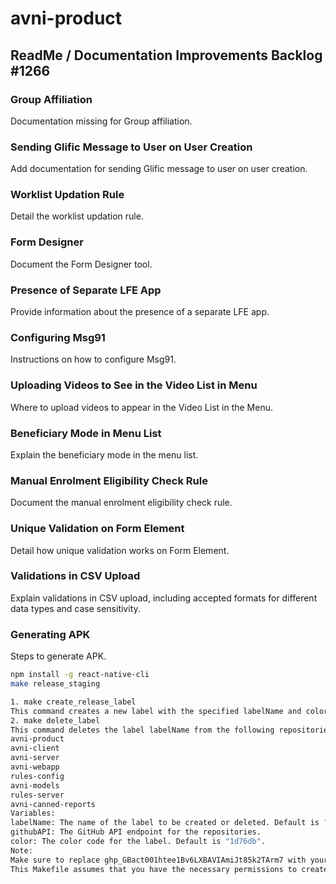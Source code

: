 # avni-product
## ReadMe / Documentation Improvements Backlog #1266

### Group Affiliation
Documentation missing for Group affiliation.

### Sending Glific Message to User on User Creation
Add documentation for sending Glific message to user on user creation.

### Worklist Updation Rule
Detail the worklist updation rule.

### Form Designer
Document the Form Designer tool.

### Presence of Separate LFE App
Provide information about the presence of a separate LFE app.

### Configuring Msg91
Instructions on how to configure Msg91.

### Uploading Videos to See in the Video List in Menu
Where to upload videos to appear in the Video List in the Menu.

### Beneficiary Mode in Menu List
Explain the beneficiary mode in the menu list.

### Manual Enrolment Eligibility Check Rule
Document the manual enrolment eligibility check rule.

### Unique Validation on Form Element
Detail how unique validation works on Form Element.

### Validations in CSV Upload
Explain validations in CSV upload, including accepted formats for different data types and case sensitivity.

### Generating APK
Steps to generate APK.

```bash
npm install -g react-native-cli
make release_staging

1. make create_release_label
This command creates a new label with the specified labelName and color.
2. make delete_label
This command deletes the label labelName from the following repositories:
avni-product
avni-client
avni-server
avni-webapp
rules-config
avni-models
rules-server
avni-canned-reports
Variables:
labelName: The name of the label to be created or deleted. Default is "On+Hold".
githubAPI: The GitHub API endpoint for the repositories.
color: The color code for the label. Default is "1d76db".
Note:
Make sure to replace 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 with your actual GitHub token.
This Makefile assumes that you have the necessary permissions to create and delete labels in the specified repositories.

